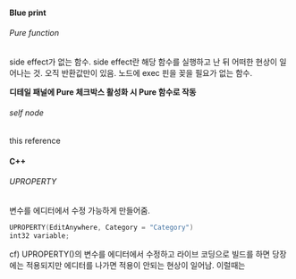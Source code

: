 #### Blue print
###### Pure function
side effect가 없는 함수. side effect란 해당 함수를 실행하고 난 뒤 어떠한 현상이 일어나는 것.
오직 반환값만이 있음.
노드에 exec 핀을 꽂을 필요가 없는 함수.

**디테일 패널에 Pure 체크박스 활성화 시 Pure 함수로 작동**
###### self node
this reference
#### C++
###### UPROPERTY
변수를 에디터에서 수정 가능하게 만들어줌.
```cpp
UPROPERTY(EditAnywhere, Category = "Category")
int32 variable;
```

cf) UPROPERTY()의 변수를 에디터에서 수정하고 라이브 코딩으로 빌드를 하면 당장에는 적용되지만 에디터를 나가면 적용이 안되는 현상이 일어남. 이럴때는 
